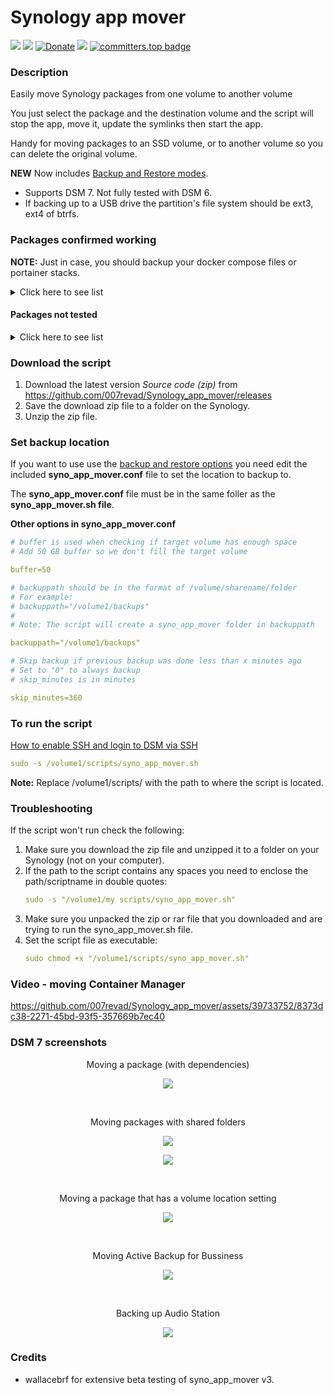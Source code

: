 # Synology app mover

<a href="https://github.com/007revad/Synology_app_mover/releases"><img src="https://img.shields.io/github/release/007revad/Synology_app_mover.svg"></a>
<a href="https://hits.seeyoufarm.com"><img src="https://hits.seeyoufarm.com/api/count/incr/badge.svg?url=https%3A%2F%2Fgithub.com%2F007revad%2FSynology_app_mover&count_bg=%2379C83D&title_bg=%23555555&icon=&icon_color=%23E7E7E7&title=views&edge_flat=false"/></a>
[![Donate](https://img.shields.io/badge/Donate-PayPal-green.svg)](https://www.paypal.com/paypalme/007revad)
[![](https://img.shields.io/static/v1?label=Sponsor&message=%E2%9D%A4&logo=GitHub&color=%23fe8e86)](https://github.com/sponsors/007revad)
[![committers.top badge](https://user-badge.committers.top/australia/007revad.svg)](https://user-badge.committers.top/australia/007revad)

### Description

Easily move Synology packages from one volume to another volume

You just select the package and the destination volume and the script will stop the app, move it, update the symlinks then start the app.

Handy for moving packages to an SSD volume, or to another volume so you can delete the original volume.

**NEW** Now includes [Backup and Restore modes](/images/backup.png).

  - Supports DSM 7. Not fully tested with DSM 6.
  - If backing up to a USB drive the partition's file system should be ext3, ext4 of btrfs.

### Packages confirmed working

**NOTE:** Just in case, you should backup your docker compose files or portainer stacks.

<details>
  <summary>Click here to see list</summary>

<img src="/images/icons/.png" width="16" height="16"> 

The icons in this table are [Copyright © 2004-2024 Synology Inc.](https://kb.synology.com/en-br/DSM/help/DSM/Home/about?version=7) or Copyright the 3rd party package developer.

| Package Center Name | System Name | Result |
|---------------------|-------------|--------|
| <img src="/images/icons/ActiveBackup_business_64.png" width="16" height="16"> Active Backup for Business | ActiveBackup | OK |
| <img src="/images/icons/ActiveBackup-GSuite_64.png" width="16" height="16"> Active Backup for Google Workspace | ActiveBackup-GSuite | OK |
| <img src="/images/icons/ActiveBackup-Office365_64.png" width="16" height="16"> Active Backup for Microsoft 365 | ActiveBackup-Office365 | OK |
| <img src="/images/icons/CodecPack_64.png" width="16" height="16"> Advanced Media Extensions | CodecPack | OK |
| <img src="/images/icons/AntiVirus-McAfee_64.png" width="16" height="16"> AntiVirus by McAfee | AntiVirus-McAfee | OK |
| <img src="/images/icons/anti_virus_64.png" width="16" height="16"> AntiVirus Essential | AntiVirus | OK |
| <img src="/images/icons/apache_64.png" width="16" height="16"> Apache HTTP Server 2.4 | Apache2.4 | OK |
| <img src="/images/icons/AudioStation_64.png" width="16" height="16"> Audio Station | AudioStation | OK |
| <img src="/images/icons/AvrLogger_64.png" width="20" height="20"> AvrLogger | AvrLogger | OK - community package |
| <img src="/images/icons/BitDefenderForMailPlus_64.png" width="16" height="16"> Bitdefender for MailPlus | BitDefenderForMailPlus | OK I think |
| <img src="/images/icons/C2IdentityLDAPAgent_64.png" width="16" height="16"> C2 Identity LDAP Server | C2IdentityLDAPAgent | OK |
| <img src="/images/icons/CMS_64.png" width="16" height="16"> Central Management System | CMS | OK |
| <img src="/images/icons/ChannelsDVR_64.png" width="16" height="16"> Channels DVR | ChannelsDVR | OK - 3rd party package [link](https://getchannels.com/dvr-server/#synology) |
| <img src="/images/icons/CloudSync_64.png" width="16" height="16"> Cloud Sync | CloudSync | OK |
| <img src="/images/icons/ContainerManager_64.png" width="16" height="16"> Container Manager | ContainerManager | OK |
| <img src="/images/icons/DNSServer_64.png" width="16" height="16"> DNS Server | DNSServer | OK |
| <img src="/images/icons/docker_64.png" width="20" height="20"> Docker | Docker | OK |
| <img src="/images/icons/DocumentViewer_64.png" width="16" height="16"> Document Viewer | DocumentViewer | OK |
| <img src="/images/icons/download_station_64.png" width="20" height="20"> Download Station | DownloadStation | OK |
| <img src="/images/icons/EmbyServer_64.png" width="16" height="16"> Emby Server | EmbyServer | OK |
| <img src="/images/icons/exFAT-Free_72.png" width="16" height="16"> exFAT Access | exFAT-Free | OK |
| <img src="/images/icons/Git_64.png" width="16" height="16"> Git | git | OK - community package |
| <img src="/images/icons/Git_64.png" width="16" height="16"> Git Server | Git | OK |
| <img src="/images/icons/GlacierBackup_64.png" width="16" height="16"> Glacier Backup | GlacierBackup | OK - Need to run backup task again |
| <img src="/images/icons/HyperBackup_64.png" width="16" height="16"> Hyper Backup | HyperBackup | OK |
| <img src="/images/icons/HyperBackupVault_64.png" width="16" height="16"> Hyper Backup Vault | HyperBackupVault | OK |
| <img src="/images/icons/DirectoryServer_64.png" width="16" height="16"> LDAP Server | DirectoryServer | OK |
| <img src="/images/icons/LogAnalysis_64.png" width="16" height="16"> LogAnalysis | LogAnalysis | OK - community package [link](https://github.com/toafez/LogAnalysis) |
| <img src="/images/icons/log_center_64.png" width="16" height="16"> Log Center | LogCenter | OK |
| <img src="/images/icons/MailStation_64.png" width="16" height="16"> Mail Station | MailStation | OK |
| <img src="/images/icons/MariaDB10_64.png" width="20" height="20"> MariaDB 10 | MariaDB10 | OK |
| <img src="/images/icons/MediaServer_64.png" width="16" height="16"> Media Server | MediaServer | OK |
| <img src="/images/icons/mediainfo-64.png" width="16" height="16"> MediaInfo | mediainfo | OK - community package |
| <img src="/images/icons/MinimServer_64.png" width="16" height="16"> MinimServer | MinimServer | OK |
| <img src="/images/icons/phpMyAdmin_72.png" width="20" height="20"> phpMyAdmin | phpMyAdmin | OK |
| <img src="/images/icons/Node.js_cropped.png" width="36" height="17"> Node.js | Node.js_v## | OK |
| <img src="/images/icons/NoteStation_64.png" width="16" height="16"> Note Station | NoteStation | OK |
| <img src="/images/icons/PDFViewer_64.png" width="16" height="16"> PDF Viewer | PDFViewer | OK |
| <img src="/images/icons/Perl_64.png" width="16" height="16"> Perl | Perl | OK |
| <img src="/images/icons/PHP_64.png" width="16" height="16"> PHP | PHP#.# | OK |
| <img src="/images/icons/plexmediaserver_48.png" width="16" height="16"> Plex Media Server | PlexMediaServer | OK |
| <img src="/images/icons/PrestoServer_64.png" width="16" height="16"> Presto File Server | PrestoServer | OK |
| <img src="/images/icons/ProxyServer_64.png" width="16" height="16"> Proxy Server | ProxyServer | OK |
| <img src="/images/icons/Python_64.png" width="16" height="16"> Python 3.9 | Python3.9 | OK |
| <img src="/images/icons/RadiusServer_64.png" width="16" height="16"> RADIUS Server | RadiusServer | OK |
| <img src="/images/icons/SynoSmisProvider_64.png" width="16" height="16"> SMI-S Provider | SynoSmisProvider | OK |
| <img src="/images/icons/SnapshotReplication_64.png" width="16" height="16"> Snapshot Replication | SnapshotReplication | OK |
| <img src="/images/icons/SSOServer_64.png" width="16" height="16"> SSO Server | SSOServer | OK |
| <img src="/images/icons/StorageAnalyzer_64.png" width="16" height="16"> Storage Analyzer | StorageAnalyzer | OK |
| <img src="/images/icons/SurveillanceStation_64.png" width="16" height="16"> Surveillance Station | SurveillanceStation | OK |
| <img src="/images/icons/synocli_72.png" width="16" height="16"> SynoCli Tools | synocli-"toolname" | OK - community package |
| <img src="/images/icons/SynologyApplicationService_64.png" width="16" height="16"> Synology Application Service | SynologyApplicationService | OK |
| <img src="/images/icons/Calendar_64.png" width="16" height="16"> Synology Calendar | Calendar | OK |
| <img src="/images/icons/Chat_64.png" width="16" height="16"> Synology Chat Server | Chat | OK |
| <img src="/images/icons/Contacts_64.png" width="16" height="16"> Synology Contacts | Contacts | OK |
| <img src="/images/icons/DirectoryServerForWindowsDomain_64.png" width="16" height="16"> Synology Directory Server | DirectoryServerForWindowsDomain | OK |
| <img src="/images/icons/SynologyDrive_64.png" width="16" height="16"> Synology Drive Server | SynologyDrive | OK |
| <img src="/images/icons/MailServer_64.png" width="16" height="16"> Synology Mail Server | MailServer | OK |
| <img src="/images/icons/MailClient_64.png" width="16" height="16"> Synology MailPlus | MailPlus | OK |
| <img src="/images/icons/MailPlus-Server_64.png" width="16" height="16"> Synology MailPlus Server | MailPlus-Server | OK I think |
| <img src="/images/icons/Spreadsheet_64.png" width="16" height="16"> Synology Office | Spreadsheet | OK |
| <img src="/images/icons/photos_64.png" width="16" height="16"> Synology Photos | SynologyPhotos | OK |
| <img src="/images/icons/Tailscale_64.png" width="16" height="16"> Tailscale | Tailscale | OK |
| <img src="/images/icons/TextEditor_64.png" width="16" height="16"> Text Editor | TextEditor | OK |
| <img src="/images/icons/UniversalViewer_64.png" width="16" height="16"> Universal Viewer | UniversalViewer | OK |
| <img src="/images/icons/USBCopy_64.png" width="18" height="18"> USB Copy | USBCopy | see [moving_extras](moving_extras.md)
| <img src="/images/icons/VideoStation_64.png" width="16" height="16"> Video Station | VideoStation | OK |
| <img src="/images/icons/VirtualManagement_64.png" width="16" height="16"> Virtual Machine Manager | Virtualization | OK |
| <img src="/images/icons/VPNCenter_64.png" width="16" height="16"> VPN Server | VPNCenter | OK |
| <img src="/images/icons/WebStation_64.png" width="16" height="16"> Web Station | WebStation | OK |
| <img src="/images/icons/WebDAVServer_64.png" width="16" height="16"> WebDAV Server | WebDAVServer | OK |

</details>

#### Packages not tested

<details>
  <summary>Click here to see list</summary>

<img src="/images/icons/.png" width="16" height="16"> 

The icons in this table are [Copyright © 2004-2024 Synology Inc.](https://kb.synology.com/en-br/DSM/help/DSM/Home/about?version=7) or Copyright the 3rd party package developer.

| Package | Result / Notes |
|---------|--------|
| <img src="/images/icons/ArchiwareP5_64.png" width="16" height="16"> Archiware P5 |  |
| <img src="/images/icons/AvrCenter_64.png" width="16" height="16"> AvrCenter | community package |
| <img src="/images/icons/Sony_BraviaSignage_64.png" width="16" height="16"> BRAVIA Signage | Won't install in Container Manager. It checks if Docker is installed |
| <img src="/images/icons/DdbBackup_64.png" width="16" height="16"> Data Deposit Box |  |
| <img src="/images/icons/diagnosis_64.png" width="20" height="20"> Diagnosis Tool |  |
| <img src="/images/icons/domotz_64.png" width="16" height="16"> Domotz Network Monitoring |  |
| <img src="/images/icons/elephantdrive_64.png" width="16" height="16"> ElephantDrive |  |
| <img src="/images/icons/gateone-64.png" width="16" height="16"> GateOne |  |
| <img src="/images/icons/GoodSync_64.png" width="16" height="16"> GoodSync |  |
| <img src="/images/icons/iDrive_72.png" width="16" height="16"> IDrive |  |
| <img src="/images/icons/jackett-64.png" width="16" height="16"> Jackett | community package |
| <img src="/images/icons/Joomla_64.png" width="16" height="16"> Joomla |  |
| <img src="/images/icons/KodExplorer_64.png" width="16" height="16"> KodiExplorer |  |
| <img src="/images/icons/MediaWiki_72.png" width="16" height="16"> MediaWiki |  |
| <img src="/images/icons/medusa-64.png" width="18" height="18"> Medusa | community package [link](https://github.com/BenjV/SYNO-packages) |
| <img src="/images/icons/MEGAcmd_64.png" width="16" height="16"> MEGAcmd |  |
| <img src="/images/icons/NBR_64.png" width="16" height="16"> NAKIVO Backup and Replication |  |
| <img src="/images/icons/NBR-Transporter_64.png" width="16" height="16"> NAKIVO Transporter |  |
| <img src="/images/icons/PACS_64.png" width="16" height="16"> PACS |  |
| <img src="/images/icons/PhotoStation_64.png" width="16" height="16"> Photo Station | DSM 6 |
| <img src="/images/icons/RagicBuilder_64.png" width="20" height="20"> Ragic Cloud DB |  |
| <img src="/images/icons/resiliosync-48.png" width="16" height="16"> Resilo Sync |  |
| <img src="/images/icons/shellinabox-48.png" width="16" height="16"> Shellinabox | community package |
| <img src="/images/icons/syncthing-64.png" width="18" height="18"> Syncthing |  |
| <img src="/images/icons/TeamViewer_64.png" width="16" height="16"> TeamViewer |  |
| <img src="/images/icons/transmission-64.png" width="20" height="20"> Transmission | community package |
| <img src="/images/icons/VirtualHere_64.png" width="16" height="16"> VirtualHere |  |
| <img src="/images/icons/vtigerCRM_64.png" width="16" height="16"> vtigerCRM |  |
| <img src="/images/icons/WebTools-48.png" width="20" height="20"> WebTools | community package |
| <img src="/images/icons/Wordpress_64.png" width="16" height="16"> Wordpress |  |

</details>

### Download the script

1. Download the latest version _Source code (zip)_ from https://github.com/007revad/Synology_app_mover/releases
2. Save the download zip file to a folder on the Synology.
3. Unzip the zip file.

### Set backup location

If you want to use use the [backup and restore options](/images/backup.png) you need edit the included **syno_app_mover.conf** file to set the location to backup to.

The **syno_app_mover.conf** file must be in the same foller as the **syno_app_mover.sh file**.

**Other options in syno_app_mover.conf**
```YAML
# buffer is used when checking if target volume has enough space
# Add 50 GB buffer so we don't fill the target volume

buffer=50

# backuppath should be in the format of /volume/sharename/folder
# For example:
# backuppath="/volume1/backups"
#
# Note: The script will create a syno_app_mover folder in backuppath

backuppath="/volume1/backups"

# Skip backup if previous backup was done less than x minutes ago
# Set to "0" to always backup
# skip_minutes is in minutes

skip_minutes=360
```

### To run the script

[How to enable SSH and login to DSM via SSH](https://kb.synology.com/en-global/DSM/tutorial/How_to_login_to_DSM_with_root_permission_via_SSH_Telnet)

```YAML
sudo -s /volume1/scripts/syno_app_mover.sh
```

**Note:** Replace /volume1/scripts/ with the path to where the script is located.

### Troubleshooting

If the script won't run check the following:

1. Make sure you download the zip file and unzipped it to a folder on your Synology (not on your computer).
2. If the path to the script contains any spaces you need to enclose the path/scriptname in double quotes:
   ```YAML
   sudo -s "/volume1/my scripts/syno_app_mover.sh"
   ```
3. Make sure you unpacked the zip or rar file that you downloaded and are trying to run the syno_app_mover.sh file.
4. Set the script file as executable:
   ```YAML
   sudo chmod +x "/volume1/scripts/syno_app_mover.sh"
   ```

### Video -  moving Container Manager

https://github.com/007revad/Synology_app_mover/assets/39733752/8373dc38-2271-45bd-93f5-357669b7ec40

### DSM 7 screenshots

<p align="center">Moving a package (with dependencies)</p>
<p align="center"><img src="/images/app2.png"></p>

<br>

<p align="center">Moving packages with shared folders</p>
<p align="center"><img src="/images/app3.png"></p>
<p align="center"><img src="/images/app4.png"></p>

<br>

<p align="center">Moving a package that has a volume location setting</p>
<p align="center"><img src="/images/app5.png"></p>

<br>

<p align="center">Moving Active Backup for Bussiness</p>
<p align="center"><img src="/images/app6.png"></p>

<br>

<p align="center">Backing up Audio Station</p>
<p align="center"><img src="/images/backup.png"></p>

### Credits
- wallacebrf for extensive beta testing of syno_app_mover v3.
